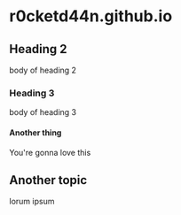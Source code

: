 # r0cketd44n.github.io

## Heading 2

body of heading 2

### Heading 3

body of heading 3

#### Another thing

You're gonna love this

## Another topic

lorum ipsum

